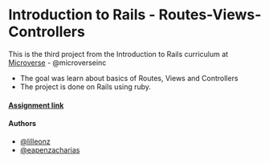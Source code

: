 # Introduction to Rails - Routes-Views-Controllers

This is the third project from the Introduction to Rails curriculum at [Microverse](https://www.microverse.org/) - @microverseinc
* The goal was learn about basics of Routes, Views and Controllers
* The project is done on Rails using ruby.

#### [Assignment link](https://www.theodinproject.com/courses/ruby-on-rails/lessons/basic-routes-views-and-controllers)  

#### Authors

* [@lilleonz](https://github.com/lilleonz)
* [@eapenzacharias](https://github.com/eapenzacharias)
